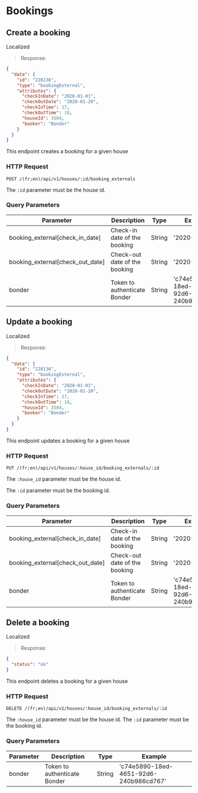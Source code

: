 # Bookings

## Create a booking
<span class='badge badge-green'>Localized</span>

> Response:

```json
{
  "data": {
    "id": "228136",
    "type": "bookingExternal",
    "attributes": {
      "checkInDate": "2020-01-01",
      "checkOutDate": "2020-01-20",
      "checkInTime": 17,
      "checkOutTime": 10,
      "houseId": 3504,
      "booker": "Bonder"
    }
  }
}
```

This endpoint creates a booking for a given house

### HTTP Request

`POST /(fr;en)/api/v1/houses/:id/booking_externals`

The `:id` parameter must be the house id.

### Query Parameters

Parameter | Description | Type | Example
--------- | ----------- | ------- | -------
booking_external[check_in_date] | Check-in date of the booking | String | '2020-01-01'
booking_external[check_out_date] | Check-out date of the booking | String | '2020-01-20'
bonder | Token to authenticate Bonder | String | 'c74e5890-18ed-4651-92d6-240b986cd767'

## Update a booking
<span class='badge badge-green'>Localized</span>

> Response:

```json
{
  "data": {
    "id": "228136",
    "type": "bookingExternal",
    "attributes": {
      "checkInDate": "2020-01-01",
      "checkOutDate": "2020-01-20",
      "checkInTime": 17,
      "checkOutTime": 10,
      "houseId": 3504,
      "booker": "Bonder"
    }
  }
}
```

This endpoint updates a booking for a given house

### HTTP Request

`PUT /(fr;en)/api/v1/houses/:house_id/booking_externals/:id`

The `:house_id` parameter must be the house id.

The `:id` parameter must be the booking id.

### Query Parameters

Parameter | Description | Type | Example
--------- | ----------- | ------- | -------
booking_external[check_in_date] | Check-in date of the booking | String | '2020-01-01'
booking_external[check_out_date] | Check-out date of the booking | String | '2020-01-20'
bonder | Token to authenticate Bonder | String | 'c74e5890-18ed-4651-92d6-240b986cd767'

## Delete a booking
<span class='badge badge-green'>Localized</span>

> Response:

```json
{
  "status": "ok"
}
```

This endpoint deletes a booking for a given house

### HTTP Request

`DELETE /(fr;en)/api/v1/houses/:house_id/booking_externals/:id`

The `:house_id` parameter must be the house id.
The `:id` parameter must be the booking id.

### Query Parameters

Parameter | Description | Type | Example
--------- | ----------- | ------- | -------
bonder | Token to authenticate Bonder | String | 'c74e5890-18ed-4651-92d6-240b986cd767'
